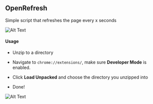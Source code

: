 OpenRefresh
----------------

Simple script that refreshes the page every x seconds

![Alt Text](https://image.prntscr.com/image/1S4TBeOoQfuanDPGnV7EnA.png)

#### Usage
- Unzip to a directory

- Navigate to `chrome://extensions/`, make sure <b>Developer Mode</b> is enabled.

- Click <b>Load Unpacked</b> and choose the directory you unzipped into

- Done!

![Alt Text](https://image.prntscr.com/image/OEXCxIQGQ9WBHYW7kQFmrg.png)

